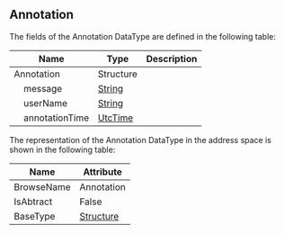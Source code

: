<!-- datatype -->
## Annotation
<!-- end of description -->
The fields of the Annotation DataType are defined in the following table:  

|Name|Type|Description|
|---|---|---|
|Annotation|Structure||
|&nbsp;&nbsp;&nbsp;&nbsp;message|[String](../../../Part3/DataTypes/String/readme.md)||
|&nbsp;&nbsp;&nbsp;&nbsp;userName|[String](../../../Part3/DataTypes/String/readme.md)||
|&nbsp;&nbsp;&nbsp;&nbsp;annotationTime|[UtcTime](../../../Part3/DataTypes/UtcTime/readme.md)||

The representation of the Annotation DataType in the address space is shown in the following table:  

|Name|Attribute|
|---|---|
|BrowseName|Annotation|
|IsAbtract|False|
|BaseType|[Structure](../../../Part3/DataTypes/Structure/readme.md)|

